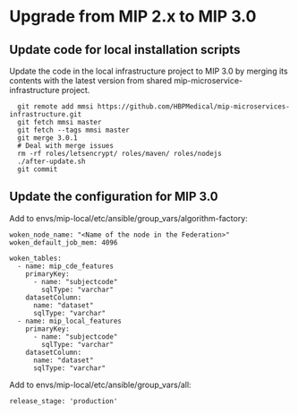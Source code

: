 
# Upgrade from MIP 2.x to MIP 3.0

## Update code for local installation scripts

Update the code in the local infrastructure project to MIP 3.0 by merging its contents with the latest version from shared mip-microservice-infrastructure project.

```
  git remote add mmsi https://github.com/HBPMedical/mip-microservices-infrastructure.git
  git fetch mmsi master
  git fetch --tags mmsi master
  git merge 3.0.1
  # Deal with merge issues
  rm -rf roles/letsencrypt/ roles/maven/ roles/nodejs
  ./after-update.sh
  git commit
```

## Update the configuration for MIP 3.0

Add to envs/mip-local/etc/ansible/group_vars/algorithm-factory:

```
woken_node_name: "<Name of the node in the Federation>"
woken_default_job_mem: 4096

woken_tables:
  - name: mip_cde_features
    primaryKey:
      - name: "subjectcode"
        sqlType: "varchar"
    datasetColumn:
      name: "dataset"
      sqlType: "varchar"
  - name: mip_local_features
    primaryKey:
      - name: "subjectcode"
        sqlType: "varchar"
    datasetColumn:
      name: "dataset"
      sqlType: "varchar"

```

Add to envs/mip-local/etc/ansible/group_vars/all:

```
release_stage: 'production'
```
